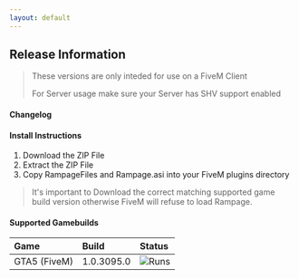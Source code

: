 ```yaml
---
layout: default
---
```


## Release Information

> These versions are only inteded for use on a FiveM Client
>
> For Server usage make sure your Server has SHV support enabled

#### Changelog


#### Install Instructions

1.  Download the ZIP File
2.  Extract the ZIP File
3.  Copy RampageFiles and Rampage.asi into your FiveM plugins directory

> It's important to Download the correct matching supported game build version otherwise FiveM will refuse to load Rampage.

#### Supported Gamebuilds

| Game         | Build             | Status|
|:-------------|:------------------|:------|
| GTA5 (FiveM) | 1.0.3095.0        | ![Runs](https://img.shields.io/badge/Supported-brightgreen)  |
